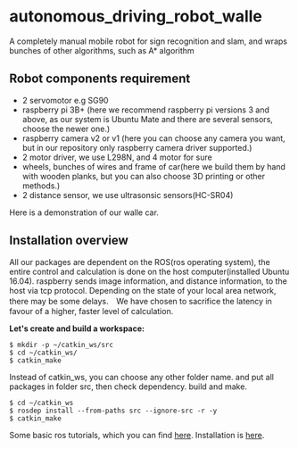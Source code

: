 # autonomous_driving_robot_walle
A completely manual mobile robot for sign recognition and slam, and wraps bunches of other algorithms, such as A* algorithm

## Robot components requirement
- 2 servomotor e.g SG90
- raspberry pi 3B+ (here we recommend raspberry pi versions 3 and above, as our system is Ubuntu Mate and there are several sensors, choose the newer one.)
- raspberry camera v2 or v1 (here you can choose any camera you want, but in our repository only raspberry camera driver supported.)
- 2 motor driver, we use L298N, and 4 motor for sure
- wheels, bunches of wires and frame of car(here we build them by hand with wooden planks, but you can also choose 3D printing or other methods.)
- 2 distance sensor, we use ultrasonsic sensors(HC-SR04)

Here is a demonstration of our walle car.


## Installation overview
All our packages are dependent on the ROS(ros operating system), the entire control and calculation is done on the host computer(installed Ubuntu 16.04). raspberry sends image information, and distance information, to the host via tcp protocol. Depending on the state of your local area network, there may be some delays.　We have chosen to sacrifice the latency in favour of a higher, faster level of calculation.

**Let's create and build a workspace:**
```
$ mkdir -p ~/catkin_ws/src
$ cd ~/catkin_ws/
$ catkin_make
```
Instead of catkin_ws, you can choose any other folder name. and put all packages in folder src, then check dependency. build and make. 
```
$ cd ~/catkin_ws
$ rosdep install --from-paths src --ignore-src -r -y
$ catkin_make
```
Some basic ros tutorials, which you can find [here](https://wiki.ros.org/ROS/Tutorials). Installation is [here](https://wiki.ros.org/ROS/Installation).


